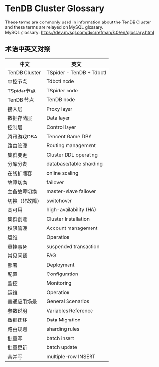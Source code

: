 # TenDB Cluster Glossary
These terms are commonly used in information about the TenDB Cluster and these terms are relayed on MySQL glossary.   
MySQL glossary: https://dev.mysql.com/doc/refman/8.0/en/glossary.html



## 术语中英文对照

| 中文   | 英文   |   
|-|-|
|TenDB Cluster | TSpider + TenDB + Tdbctl    
|中控节点 | Tdbctl node  
|TSpider节点 | TSpider node   
|TenDB 节点 |  TenDB node   
|接入层 | Proxy layer   
|数据存储层 |  Data layer  
|控制层 | Control layer
|腾讯游戏DBA |  Tencent Game DBA   
|路由管理 | Routing management
|集群变更 | Cluster DDL operating     
|分库分表 | database/table sharding   
|在线扩缩容 | online scaling   
|故障切换 | failover
|主备故障切换 | master-slave failover    
|切换（非故障） |switchover 
|高可用 | high-availability (HA)
| 集群创建 | Cluster Installation
| 权限管理 | Account management
| 运维| Operation 
| 悬挂事务 |  suspended transaction
| 常见问题 | FAG
| 部署 | Deployment
| 配置 | Configuration
| 监控 | Monitoring
| 运维 | Operation
| 普通应用场景 | General Scenarios
| 参数说明 | Variables Reference
| 数据迁移 | Data Migration
| 路由规则 | sharding rules
| 批量写 | batch insert 
| 批量更新 | batch update
| 合并写 | multiple-row INSERT



